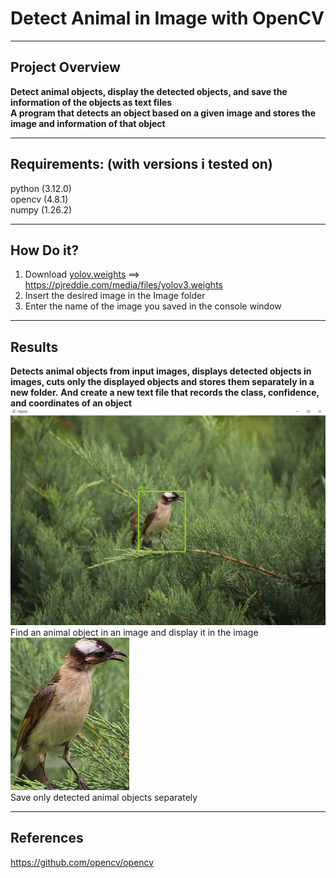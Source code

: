 # Detect Animal in Image with OpenCV  

---
## Project Overview  
**Detect animal objects, display the detected objects, and save the information of the objects as text files**  
**A program that detects an object based on a given image and stores the image and information of that object**  

---
## Requirements: (with versions i tested on)
python (3.12.0)  
opencv (4.8.1)  
numpy (1.26.2)  

---
## How Do it?
1. Download [yolov.weights](https://pjreddie.com/media/files/yolov3.weights, "yolov.weights download") ==> https://pjreddie.com/media/files/yolov3.weights 
2. Insert the desired image in the Image folder  
3. Enter the name of the image you saved in the console window  

---
## Results
**Detects animal objects from input images, displays detected objects in images, cuts only the displayed objects and stores them separately in a new folder.**
**And create a new text file that records the class, confidence, and coordinates of an object**
![Displaying_Objects](./image/result.PNG)  
Find an animal object in an image and display it in the image  
![Detected_Objects](./detected_objects/bird_1.png)  
Save only detected animal objects separately  

---
## References
https://github.com/opencv/opencv  
